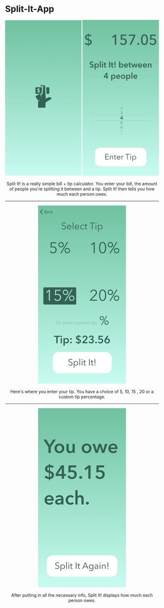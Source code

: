# Split-It-App

<p align="center">
<img src="https://github.com/drkuster/Split-It-App/blob/master/Split%20It%20Screenshots/SplitIt.png?raw=true">
</p>

<p align="center">
Split It! is a really simple bill + tip calculator. You enter your bill, the amount of people you're splitting it between and a tip. Split It! then tells you how much each person owes.
</p>

--------------------------------------------------------------------------------------------------------------------------------------------


<p align="center">
  <img src="https://github.com/drkuster/Split-It-App/blob/master/Split%20It%20Screenshots/IMG_3787.PNG?raw=true">
</p>

<p align="center">
Here's where you enter your tip. You have a choice of 5, 10, 15 , 20 or a custom tip percentage.
</p>

--------------------------------------------------------------------------------------------------------------------------------------------


<p align="center">
  <img src="https://github.com/drkuster/Split-It-App/blob/master/Split%20It%20Screenshots/IMG_3788.PNG?raw=true">
</p>

<p align="center">
After putting in all the necessary info, Split It! displays how much each person owes.
</p>
